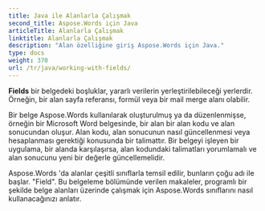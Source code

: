 ```yaml
---
title: Java ile Alanlarla Çalışmak
second_title: Aspose.Words için Java
articleTitle: Alanlarla Çalışmak
linktitle: Alanlarla Çalışmak
description: "Alan özelliğine giriş Aspose.Words için Java."
type: docs
weight: 370
url: /tr/java/working-with-fields/
---
```


**Fields** bir belgedeki boşluklar, yararlı verilerin yerleştirilebileceği yerlerdir. Örneğin, bir alan sayfa referansı, formül veya bir mail merge alanı olabilir.

Bir belge Aspose.Words kullanılarak oluşturulmuş ya da düzenlenmişse, örneğin bir Microsoft Word belgesinde, bir alan bir alan kodu ve alan sonucundan oluşur. Alan kodu, alan sonucunun nasıl güncellenmesi veya hesaplanması gerektiği konusunda bir talimattır. Bir belgeyi işleyen bir uygulama, bir alanda karşılaşırsa, alan kodundaki talimatları yorumlamalı ve alan sonucunu yeni bir değerle güncellemelidir.

Aspose.Words 'da alanlar çeşitli sınıflarla temsil edilir, bunların çoğu adı ile başlar. "Field". Bu belgeleme bölümünde verilen makaleler, programlı bir şekilde belge alanları üzerinde çalışmak için Aspose.Words sınıflarını nasıl kullanacağınızı anlatır.